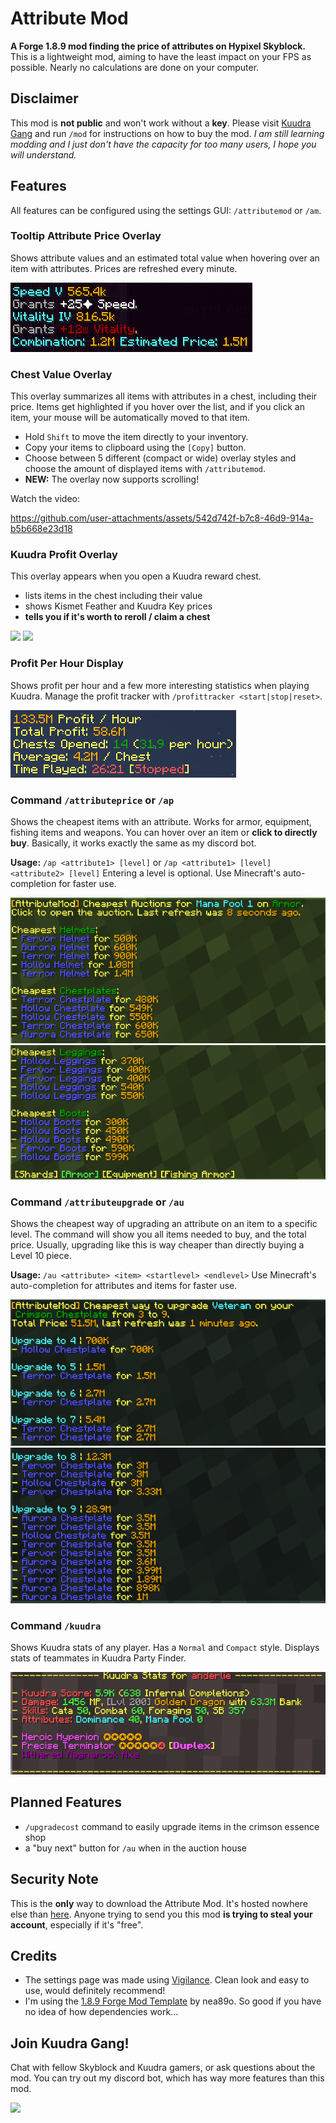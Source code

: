 # Attribute Mod
**A Forge 1.8.9 mod finding the price of attributes on Hypixel Skyblock.**
This is a lightweight mod, aiming to have the least impact on your FPS as possible. Nearly no calculations are done on your computer.
## Disclaimer
This mod is **not public** and won't work without a **key**. Please visit [Kuudra Gang](https://discord.gg/kuudra) and run `/mod` for instructions on how to buy the mod.
*I am still learning modding and I just don't have the capacity for too many users, I hope you will understand.*
## Features
All features can be configured using the settings GUI: `/attributemod` or `/am`.
### Tooltip Attribute Price Overlay
Shows attribute values and an estimated total value when hovering over an item with attributes. Prices are refreshed every minute.

![](https://github.com/anderle02/attributemod/blob/master/images/tooltip_attribute_values.png)
### Chest Value Overlay
This overlay summarizes all items with attributes in a chest, including their price. Items get highlighted if you hover over the list, and if you click an item, your mouse will be automatically moved to that item.
- Hold `Shift` to move the item directly to your inventory.
- Copy your items to clipboard using the `[Copy]` button.
- Choose between 5 different (compact or wide) overlay styles and choose the amount of displayed items with `/attributemod`.
- **NEW:** The overlay now supports scrolling!

Watch the video:

https://github.com/user-attachments/assets/542d742f-b7c8-46d9-914a-b5b668e23d18
### Kuudra Profit Overlay
This overlay appears when you open a Kuudra reward chest.
- lists items in the chest including their value
- shows Kismet Feather and Kuudra Key prices
- **tells you if it's worth to reroll / claim a chest**

![](https://i.anderle.dev/pXsJFcIWJB.png)
![](https://i.anderle.dev/5261LwzP04.png)
### Profit Per Hour Display
Shows profit per hour and a few more interesting statistics when playing Kuudra.
Manage the profit tracker with `/profittracker <start|stop|reset>`.

![](https://github.com/anderle02/attributemod/blob/master/images/profit_per_hour.png)
### Command `/attributeprice` or `/ap`
Shows the cheapest items with an attribute. Works for armor, equipment, fishing items and weapons. You can hover over an item or **click to directly buy**.
Basically, it works exactly the same as my discord bot.

**Usage:** `/ap <attribute1> [level]` or `/ap <attribute1> [level] <attribute2> [level]`
Entering a level is optional. Use Minecraft's auto-completion for faster use.

![](https://github.com/anderle02/attributemod/blob/master/images/ap_1.png)
![](https://github.com/anderle02/attributemod/blob/master/images/ap_2.png)
### Command `/attributeupgrade` or `/au`
Shows the cheapest way of upgrading an attribute on an item to a specific level. The command will show you all items needed to buy, and the total price. Usually, upgrading like this is way cheaper than directly buying a Level 10 piece.

**Usage:** `/au <attribute> <item> <startlevel> <endlevel>`
Use Minecraft's auto-completion for attributes and items for faster use.

![](https://github.com/anderle02/attributemod/blob/master/images/au_1.png)
![](https://github.com/anderle02/attributemod/blob/master/images/au_2.png)
### Command `/kuudra`
Shows Kuudra stats of any player. Has a `Normal` and `Compact` style.
Displays stats of teammates in Kuudra Party Finder.

![](https://github.com/anderle02/attributemod/blob/master/images/kuudra_command.png)
## Planned Features
- `/upgradecost` command to easily upgrade items in the crimson essence shop
- a "buy next" button for `/au` when in the auction house
## Security Note
This is the **only** way to download the Attribute Mod. It's hosted nowhere else than [here](https://github.com/anderle02/attributemod/releases/latest). Anyone trying to send you this mod **is trying to steal your account**, especially if it's "free".
## Credits
- The settings page was made using [Vigilance](https://github.com/EssentialGG/Vigilance). Clean look and easy to use, would definitely recommend!
- I'm using the [1.8.9 Forge Mod Template](https://github.com/nea89o/Forge1.8.9Template) by nea89o. So good if you have no idea of how dependencies work...
## Join Kuudra Gang!
Chat with fellow Skyblock and Kuudra gamers, or ask questions about the mod. You can try out my discord bot, which has way more features than this mod.

![](https://discordapp.com/api/guilds/1035208186745081928/widget.png?style=banner2)
